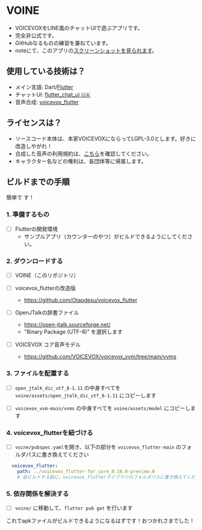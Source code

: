 # VOINE
- VOICEVOXをLINE風のチャットUIで遊ぶアプリです。
- 完全非公式です。
- GitHubなるものの練習を兼ねています。
- noteにて、このアプリの[スクリーンショットを見られます](https://note.com/iseudondes/n/nea9229a4b897)。

## 使用している技術は？
- メイン言語: Dart/[Flutter](https://flutter.dev/)
- チャットUI: [flutter_chat_ui 🇺🇦](https://pub.dev/packages/flutter_chat_ui)
- 音声合成: [voicevox_flutter](https://github.com/char5742/voicevox_flutter)

## ライセンスは？
- ソースコード本体は、本家VOICEVOXにならってLGPL-3.0とします。好きに改造しやがれ！
- 合成した音声の利用規約は、[こちら](https://voicevox.hiroshiba.jp/)を確認してください。
- キャラクター名などの権利は、各団体等に帰属します。

## ビルドまでの手順
簡単で す！

### 1. 準備するもの
  - [ ] Flutterの開発環境
    -  サンプルアプリ（カウンターのやつ）がビルドできるようにしてください。

### 2. ダウンロードする
  - [ ] VOINE（このリポジトリ）

  - [ ] voicevox_flutterの改造版  
    -  https://github.com/Otaodesu/voicevox_flutter

  - [ ] OpenJTalkの辞書ファイル  
    -  https://open-jtalk.sourceforge.net/
    -  "Binary Package (UTF-8)" を選択します  

  - [ ] VOICEVOX コア音声モデル  
    -  https://github.com/VOICEVOX/voicevox_vvm/tree/main/vvms  

### 3. ファイルを配置する
  - [ ] `open_jtalk_dic_utf_8-1.11` の中身すべてを `voine/assets/open_jtalk_dic_utf_8-1.11` にコピーします

  - [ ] `voicevox_vvm-main/vvms` の中身すべてを `voine/assets/model` にコピーします

### 4. voicevox_flutterを紐づける
  - [ ] `voine/pubspec.yaml`を開き、以下の部分を `voicevox_flutter-main` のフォルダパスに書き換えてください

```yaml
  voicevox_flutter:  
    path: ../voicevox_flutter-for_core_0.16.0-preview.0  
    # 😆ビルドする前に、voicevox_flutterライブラリのフォルダパスに書き換えてください
```

### 5. 依存関係を解決する
  - [ ] `voine/` に移動して、`flutter pub get` を行います

これでapkファイルがビルドできるようになるはずです！おつかれさまでした！

